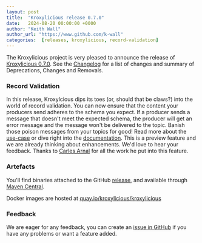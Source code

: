 ```yaml
---
layout: post
title:  "Kroxylicious release 0.7.0"
date:   2024-08-20 00:00:00 +0000
author: "Keith Wall"
author_url: "https://www.github.com/k-wall"
categories:  [releases, kroxylicious, record-validation]
---
```


The Kroxylicious project is very pleased to announce the release of [Kroxylicious 0.7.0](https://github.com/kroxylicious/kroxylicious/releases/tag/v0.7.0). See the [Changelog](https://github.com/kroxylicious/kroxylicious/blob/main/CHANGELOG.md#070) for a list of changes and summary of Deprecations, Changes and Removals.

### Record Validation 

In this release, Kroxylcious dips its toes (or, should that be claws?) into the world of record validation.  You can now ensure that the content your producers send adheres to the schema you expect.   If a producer sends
a message that doesn't meet the expected schema, the producer will get an error message and the message won't be delivered to the topic. Banish those poison messages from your topics for good!
Read more about the [use-case](https://kroxylicious.io/use-cases/#schema-validation-and-enforcement) or dive right into the [documentation](https://kroxylicious.io/docs/v0.7.0/#assembly-record-validation-filter-proxy).
This is a preview feature and we are already thinking about enhancements. We'd love to hear your feedback. Thanks to [Carles Arnal](https://github.com/carlesarnal) for all the work he put into this feature.

### Artefacts

You'll find binaries attached to the GitHub [release](https://github.com/kroxylicious/kroxylicious/releases/tag/v0.7.0), and available through [Maven Central](https://repo1.maven.org/maven2/io/kroxylicious/kroxylicious-app/0.7.0/).

Docker images are hosted at [quay.io/kroxylicious/kroxylicious](https://quay.io/repository/kroxylicious/kroxylicious)

### Feedback

We are eager for any feedback, you can create an [issue in GitHub](https://github.com/kroxylicious/kroxylicious/issues) if you have any problems or want a
feature added.
